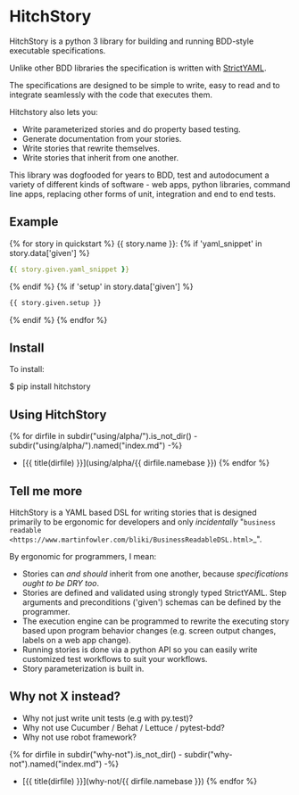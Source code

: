 HitchStory
==========

HitchStory is a python 3 library for building and running BDD-style executable specifications.

Unlike other BDD libraries the specification is written with [StrictYAML](https://hitchdev.com/strictyaml).

The specifications are designed to be simple to write, easy to read and to integrate seamlessly with the
code that executes them.

Hitchstory also lets you:

* Write parameterized stories and do property based testing.
* Generate documentation from your stories.
* Write stories that rewrite themselves.
* Write stories that inherit from one another.

This library was dogfooded for years to BDD, test and autodocument a variety
of different kinds of software - web apps, python libraries, command line apps, replacing
other forms of unit, integration and end to end tests.

Example
-------

{% for story in quickstart %}
{{ story.name }}:
{% if 'yaml_snippet' in story.data['given'] %}
```yaml
{{ story.given.yaml_snippet }}
```
{% endif %}
{% if 'setup' in story.data['given'] %}
```python
{{ story.given.setup }}
```
{% endif %}
{% endfor %}


Install
-------

To install:

  $ pip install hitchstory


Using HitchStory
----------------

{% for dirfile in subdir("using/alpha/").is_not_dir() - subdir("using/alpha/").named("index.md") -%}
- [{{ title(dirfile) }}](using/alpha/{{ dirfile.namebase }})
{% endfor %}


Tell me more
------------

HitchStory is a YAML based DSL for writing stories that is designed primarily to be ergonomic
for developers and only *incidentally* "`business readable <https://www.martinfowler.com/bliki/BusinessReadableDSL.html>`_".

By ergonomic for programmers, I mean:

* Stories can *and should* inherit from one another, because *specifications ought to be DRY too*.
* Stories are defined and validated using strongly typed StrictYAML. Step arguments and preconditions ('given') schemas can be defined by the programmer.
* The execution engine can be programmed to rewrite the executing story based upon program behavior changes (e.g. screen output changes, labels on a web app change).
* Running stories is done via a python API so you can easily write customized test workflows to suit your workflows.
* Story parameterization is built in.



Why not X instead?
------------------

* Why not just write unit tests (e.g with py.test)?
* Why not use Cucumber / Behat / Lettuce / pytest-bdd?
* Why not use robot framework?

{% for dirfile in subdir("why-not").is_not_dir() - subdir("why-not").named("index.md") -%} 
- [{{ title(dirfile) }}](why-not/{{ dirfile.namebase }})
{% endfor %}
